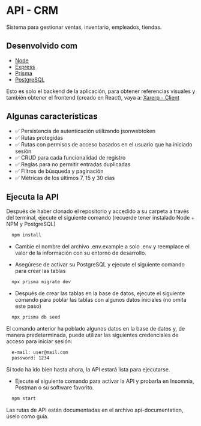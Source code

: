 # API - CRM

Sistema para gestionar ventas, inventario, empleados, tiendas.

## Desenvolvido com

* [Node](https://nodejs.org/en/)
* [Express](https://expressjs.com/)
* [Prisma](https://www.prisma.io/)
* [PostgreSQL](https://www.postgresql.org/)

Esto es solo el backend de la aplicación, para obtener referencias visuales y también obtener el frontend (creado en React), vaya a: [Xarerp - Client](https://github.com/DanielMafra/xarerp-client)

## Algunas características

* ✅ Persistencia de autenticación utilizando jsonwebtoken
* ✅ Rutas protegidas
* ✅ Rutas con permisos de acceso basados en el usuario que ha iniciado sesión
* ✅ CRUD para cada funcionalidad de registro
* ✅ Reglas para no permitir entradas duplicadas
* ✅ Filtros de búsqueda y paginación
* ✅ Métricas de los últimos 7, 15 y 30 días

## Ejecuta la API

Después de haber clonado el repositorio y accedido a su carpeta a través del terminal, ejecute el siguiente comando (recuerde tener instalado Node + NPM y PostgreSQL)

```bash
  npm install
```

* Cambie el nombre del archivo .env.example a solo .env y reemplace el valor de la información con su entorno de desarrollo.

* Asegúrese de activar su PostgreSQL y ejecute el siguiente comando para crear las tablas

```bash
  npx prisma migrate dev
```

* Después de crear las tablas en la base de datos, ejecute el siguiente comando para poblar las tablas con algunos datos iniciales (no omita este paso)

```bash
  npx prisma db seed
```

El comando anterior ha poblado algunos datos en la base de datos y, de manera predeterminada, puede utilizar las siguientes credenciales de acceso para iniciar sesión:

```bash
  e-mail: user@mail.com
  password: 1234
```

Si todo ha ido bien hasta ahora, la API estará lista para ejecutarse.

* Ejecute el siguiente comando para activar la API y probarla en Insomnia, Postman o su software favorito.

```bash
  npm start
```

Las rutas de API están documentadas en el archivo api-documentation, úselo como guía.
